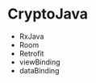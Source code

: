 # CryptoJava

<ul>
<li>RxJava</li>
<li>Room</li>
<li>Retrofit
<li>viewBinding</li>
<li>dataBinding
</ul>

